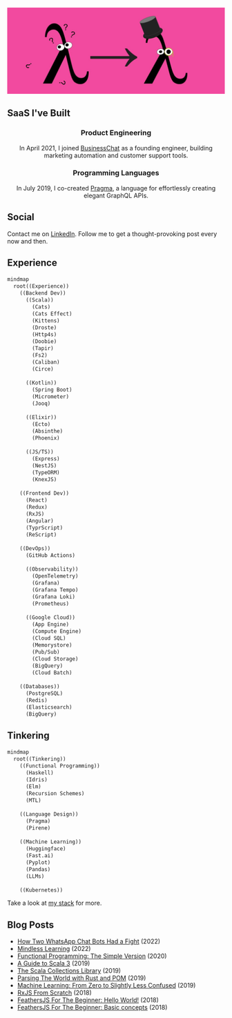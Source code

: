 <p align="center">
  <img src="./img/from-zero-to-hero.jpg" />
</p>

## SaaS I've Built

<h3><p align="center">Product Engineering</p></h3>
<p align="center">
  In April 2021, I joined <a href="https://businesschat.io">BusinessChat</a> as a founding engineer, building marketing automation and customer support tools.
</p>

<h3><p align="center">Programming Languages</p></h3>
<p align="center">
  In July 2019, I co-created <a href="https://pragmalang.com/">Pragma</a>, a language for effortlessly creating elegant GraphQL APIs.
</p>

## Social
Contact me on [LinkedIn](https://linkedin.com/in/muhammad-tabaza). Follow me to get a thought-provoking post every now and then.

## Experience
```mermaid
mindmap
  root((Experience))
    ((Backend Dev))
      ((Scala))
        (Cats)
        (Cats Effect)
        (Kittens)
        (Droste)
        (Http4s)
        (Doobie)
        (Tapir)
        (Fs2)
        (Caliban)
        (Circe)

      ((Kotlin))
        (Spring Boot)
        (Micrometer)
        (Jooq)
  
      ((Elixir))
        (Ecto)
        (Absinthe)
        (Phoenix)
  
      ((JS/TS))
        (Express)
        (NestJS)
        (TypeORM)
        (KnexJS)
      
    ((Frontend Dev))
      (React)
      (Redux)
      (RxJS)
      (Angular)
      (TyprScript)
      (ReScript)
      
    ((DevOps))
      (GitHub Actions)

      ((Observability))
        (OpenTelemetry)
        (Grafana)
        (Grafana Tempo)
        (Grafana Loki)
        (Prometheus)

      ((Google Cloud))
        (App Engine)
        (Compute Engine)
        (Cloud SQL)
        (Memorystore)
        (Pub/Sub)
        (Cloud Storage)
        (BigQuery)
        (Cloud Batch)

    ((Databases))
      (PostgreSQL)
      (Redis)
      (Elasticsearch)
      (BigQuery)
```

## Tinkering
```mermaid
mindmap
  root((Tinkering))
    ((Functional Programming))
      (Haskell)
      (Idris)
      (Elm)
      (Recursion Schemes)
      (MTL)
    
    ((Language Design))
      (Pragma)
      (Pirene)

    ((Machine Learning))
      (Huggingface)
      (Fast.ai)
      (Pyplot)
      (Pandas)
      (LLMs)

    ((Kubernetes))
```

Take a look at [my stack](https://github.com/stars/m-tabaza/lists/my-stack) for more.

## Blog Posts
* [How Two WhatsApp Chat Bots Had a Fight](https://www.linkedin.com/pulse/how-two-whatsaapp-chat-bots-had-fight-muhammad-tabaza/) (2022)
* [Mindless Learning](https://github.com/Tabzz98/Tabzz98/blob/main/blog/Mindless%20Learning.md) (2022)
* [Functional Programming: The Simple Version](https://medium.com/heavenlyx/functional-programming-the-simple-version-63fe10678f6e) (2020)
* [A Guide to Scala 3](https://medium.com/heavenlyx/a-guide-to-scala-3-8a3bad7eee71) (2019)
* [The Scala Collections Library](https://medium.com/heavenlyx/the-scala-collections-library-173ca624fb8d) (2019)
* [Parsing The World with Rust and POM](https://medium.com/heavenlyx/parsing-the-world-with-rust-and-pom-77e0e8b5313d) (2019)
* [Machine Learning: From Zero to Slightly Less Confused](https://dev.to/tabz_98/machine-learning-from-zero-to-slightly-less-confused-2bal) (2019)
* [RxJS From Scratch](https://medium.com/@muhammadtabaza/rxjs-almost-from-scratch-3a8b9e8b6d80) (2018)
* [FeathersJS For The Beginner: Hello World!](https://medium.com/@muhammadtabaza/feathersjs-for-the-beginner-hello-world-262ca46f7db7) (2018)
* [FeathersJS For The Beginner: Basic concepts](https://medium.com/@muhammadtabaza/feathersjs-for-the-beginner-basic-concepts-b5abba2e888a) (2018)
